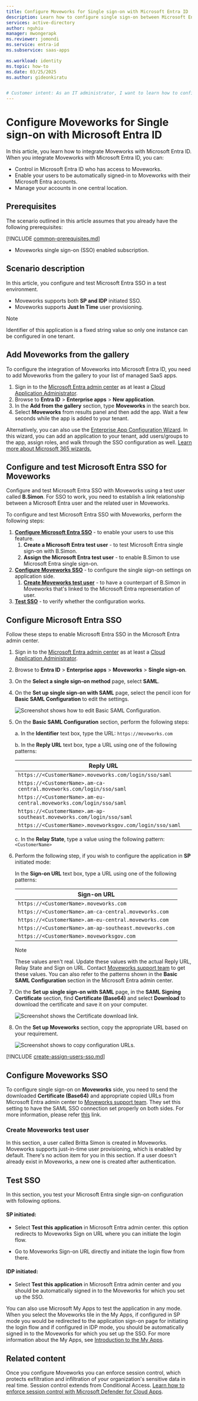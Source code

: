```yaml
---
title: Configure Moveworks for Single sign-on with Microsoft Entra ID
description: Learn how to configure single sign-on between Microsoft Entra ID and Moveworks.
services: active-directory
author: nguhiu
manager: mwongerapk
ms.reviewer: jomondi
ms.service: entra-id
ms.subservice: saas-apps

ms.workload: identity
ms.topic: how-to
ms.date: 03/25/2025
ms.author: gideonkiratu


# Customer intent: As an IT administrator, I want to learn how to configure single sign-on between Microsoft Entra ID and Moveworks so that I can control who has access to Moveworks, enable automatic sign-in with Microsoft Entra accounts, and manage my accounts in one central location.
---
```


# Configure Moveworks for Single sign-on with Microsoft Entra ID

In this article,  you learn how to integrate Moveworks with Microsoft Entra ID. When you integrate Moveworks with Microsoft Entra ID, you can:

* Control in Microsoft Entra ID who has access to Moveworks.
* Enable your users to be automatically signed-in to Moveworks with their Microsoft Entra accounts.
* Manage your accounts in one central location.

## Prerequisites
The scenario outlined in this article assumes that you already have the following prerequisites:

[!INCLUDE [common-prerequisites.md](~/identity/saas-apps/includes/common-prerequisites.md)]
* Moveworks single sign-on (SSO) enabled subscription.

## Scenario description

In this article,  you configure and test Microsoft Entra SSO in a test environment.

* Moveworks supports both **SP and IDP** initiated SSO.
* Moveworks supports **Just In Time** user provisioning.

> [!NOTE]
> Identifier of this application is a fixed string value so only one instance can be configured in one tenant.

## Add Moveworks from the gallery

To configure the integration of Moveworks into Microsoft Entra ID, you need to add Moveworks from the gallery to your list of managed SaaS apps.

1. Sign in to the [Microsoft Entra admin center](https://entra.microsoft.com) as at least a [Cloud Application Administrator](~/identity/role-based-access-control/permissions-reference.md#cloud-application-administrator).
1. Browse to **Entra ID** > **Enterprise apps** > **New application**.
1. In the **Add from the gallery** section, type **Moveworks** in the search box.
1. Select **Moveworks** from results panel and then add the app. Wait a few seconds while the app is added to your tenant.

Alternatively, you can also use the [Enterprise App Configuration Wizard](https://portal.office.com/AdminPortal/home?Q=Docs#/azureadappintegration). In this wizard, you can add an application to your tenant, add users/groups to the app, assign roles, and walk through the SSO configuration as well. [Learn more about Microsoft 365 wizards.](/microsoft-365/admin/misc/azure-ad-setup-guides)

## Configure and test Microsoft Entra SSO for Moveworks

Configure and test Microsoft Entra SSO with Moveworks using a test user called **B.Simon**. For SSO to work, you need to establish a link relationship between a Microsoft Entra user and the related user in Moveworks.

To configure and test Microsoft Entra SSO with Moveworks, perform the following steps:

1. **[Configure Microsoft Entra SSO](#configure-microsoft-entra-sso)** - to enable your users to use this feature.
    1. **Create a Microsoft Entra test user** - to test Microsoft Entra single sign-on with B.Simon.
    1. **Assign the Microsoft Entra test user** - to enable B.Simon to use Microsoft Entra single sign-on.
1. **[Configure Moveworks SSO](#configure-moveworks-sso)** - to configure the single sign-on settings on application side.
    1. **[Create Moveworks test user](#create-moveworks-test-user)** - to have a counterpart of B.Simon in Moveworks that's linked to the Microsoft Entra representation of user.
1. **[Test SSO](#test-sso)** - to verify whether the configuration works.

## Configure Microsoft Entra SSO

Follow these steps to enable Microsoft Entra SSO in the Microsoft Entra admin center.

1. Sign in to the [Microsoft Entra admin center](https://entra.microsoft.com) as at least a [Cloud Application Administrator](~/identity/role-based-access-control/permissions-reference.md#cloud-application-administrator).
1. Browse to **Entra ID** > **Enterprise apps** > **Moveworks** > **Single sign-on**.
1. On the **Select a single sign-on method** page, select **SAML**.
1. On the **Set up single sign-on with SAML** page, select the pencil icon for **Basic SAML Configuration** to edit the settings.

   ![Screenshot shows how to edit Basic SAML Configuration.](common/edit-urls.png "Basic Configuration")

1. On the **Basic SAML Configuration** section, perform the following steps:

    a. In the **Identifier** text box, type the URL:
    `https://moveworks.com`

    b. In the **Reply URL** text box, type a URL using one of the following patterns:

    |**Reply URL**|
    |-------------|
    | `https://<CustomerName>.moveworks.com/login/sso/saml` |
    | `https://<CustomerName>.am-ca-central.moveworks.com/login/sso/saml` |
    | `https://<CustomerName>.am-eu-central.moveworks.com/login/sso/saml` |
    | `https://<CustomerName>.am-ap-southeast.moveworks.com/login/sso/saml` |
    | `https://<CustomerName>.moveworksgov.com/login/sso/saml` |

    c. In the **Relay State**, type a value using the following pattern:
    `<CustomerName>`

1. Perform the following step, if you wish to configure the application in **SP** initiated mode:

    In the **Sign-on URL** text box, type a URL using one of the following patterns:

    |**Sign-on URL**|
    |---------------|
    | `https://<CustomerName>.moveworks.com` |
    | `https://<CustomerName>.am-ca-central.moveworks.com` |
    | `https://<CustomerName>.am-eu-central.moveworks.com` |
    | `https://<CustomerName>.am-ap-southeast.moveworks.com` |
    | `https://<CustomerName>.moveworksgov.com` |
    
	> [!NOTE]
	> These values aren't real. Update these values with the actual Reply URL, Relay State and Sign on URL. Contact [Moveworks support team](mailto:support@moveworks.com) to get these values. You can also refer to the patterns shown in the **Basic SAML Configuration** section in the Microsoft Entra admin center.

1. On the **Set up single sign-on with SAML** page, in the **SAML Signing Certificate** section, find **Certificate (Base64)** and select **Download** to download the certificate and save it on your computer.

	![Screenshot shows the Certificate download link.](common/certificatebase64.png "Certificate")

1. On the **Set up Moveworks** section, copy the appropriate URL based on your requirement.

	![Screenshot shows to copy configuration URLs.](common/copy-configuration-urls.png "Metadata")

<a name='create-a-microsoft-entra-id-test-user'></a>

[!INCLUDE [create-assign-users-sso.md](~/identity/saas-apps/includes/create-assign-users-sso.md)]

## Configure Moveworks SSO

To configure single sign-on on **Moveworks** side, you need to send the downloaded **Certificate (Base64)** and appropriate copied URLs from Microsoft Entra admin center to [Moveworks support team](mailto:support@moveworks.com). They set this setting to have the SAML SSO connection set properly on both sides. For more information, please refer [this](https://help.moveworks.com/docs/microsoft-manual-sso-configuration-guide-saml) link.

### Create Moveworks test user

In this section, a user called Britta Simon is created in Moveworks. Moveworks supports just-in-time user provisioning, which is enabled by default. There's no action item for you in this section. If a user doesn't already exist in Moveworks, a new one is created after authentication.

## Test SSO 

In this section, you test your Microsoft Entra single sign-on configuration with following options.
 
#### SP initiated:
 
* Select **Test this application** in Microsoft Entra admin center. this option redirects to Moveworks Sign on URL where you can initiate the login flow.  
 
* Go to Moveworks Sign-on URL directly and initiate the login flow from there.
 
#### IDP initiated:
 
* Select **Test this application** in Microsoft Entra admin center and you should be automatically signed in to the Moveworks for which you set up the SSO.
 
You can also use Microsoft My Apps to test the application in any mode. When you select the Moveworks tile in the My Apps, if configured in SP mode you would be redirected to the application sign-on page for initiating the login flow and if configured in IDP mode, you should be automatically signed in to the Moveworks for which you set up the SSO. For more information about the My Apps, see [Introduction to the My Apps](https://support.microsoft.com/account-billing/sign-in-and-start-apps-from-the-my-apps-portal-2f3b1bae-0e5a-4a86-a33e-876fbd2a4510).

## Related content

Once you configure Moveworks you can enforce session control, which protects exfiltration and infiltration of your organization's sensitive data in real time. Session control extends from Conditional Access. [Learn how to enforce session control with Microsoft Defender for Cloud Apps](/cloud-app-security/proxy-deployment-any-app).
